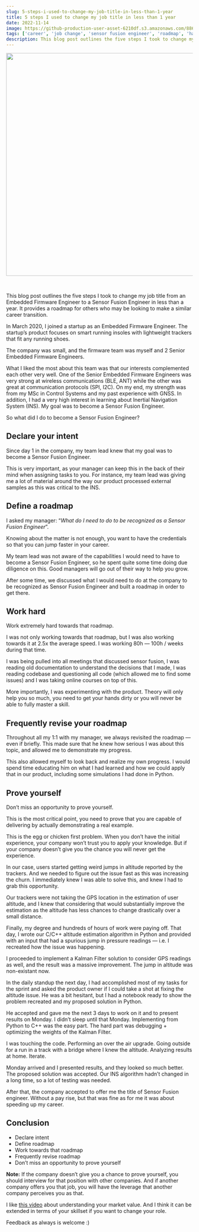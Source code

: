 ```yaml
---
slug: 5-steps-i-used-to-change-my-job-title-in-less-than-1-year
title: 5 steps I used to change my job title in less than 1 year
date: 2022-11-14
image: https://github-production-user-asset-6210df.s3.amazonaws.com/88618738/280500184-fd343f2a-7508-488a-a705-a716af395bb2.png
tags: ['career', 'job change', 'sensor fusion engineer', 'roadmap', 'hard work']
description: This blog post outlines the five steps I took to change my job title from an Embedded Firmware Engineer to a Sensor Fusion Engineer in less than a year. It provides a roadmap for others who may be looking to make a similar career transition.
---
```


<p align="center">
    <img width="600" src="https://github.com/DidierRLopes/my-website/assets/25267873/60750cea-ffc4-441a-bd20-7eae3f50e213"/>
</p>

<br />

This blog post outlines the five steps I took to change my job title from an Embedded Firmware Engineer to a Sensor Fusion Engineer in less than a year. It provides a roadmap for others who may be looking to make a similar career transition.

<!-- truncate -->

<div style={{borderTop: '1px solid #21af90', margin: '1.5em 0'}} />

In March 2020, I joined a startup as an Embedded Firmware Engineer. The startup’s product focuses on smart running insoles with lightweight trackers that fit any running shoes.

The company was small, and the firmware team was myself and 2 Senior Embedded Firmware Engineers.

What I liked the most about this team was that our interests complemented each other very well. One of the Senior Embedded Firmware Engineers was very strong at wireless communications (BLE, ANT) while the other was great at communication protocols (SPI, I2C). On my end, my strength was from my MSc in Control Systems and my past experience with GNSS. In addition, I had a very high interest in learning about Inertial Navigation System (INS). My goal was to become a Sensor Fusion Engineer.

So what did I do to become a Sensor Fusion Engineer?

## Declare your intent

Since day 1 in the company, my team lead knew that my goal was to become a Sensor Fusion Engineer.

This is very important, as your manager can keep this in the back of their mind when assigning tasks to you. For instance, my team lead was giving me a lot of material around the way our product processed external samples as this was critical to the INS.

## Define a roadmap

I asked my manager: “_What do I need to do to be recognized as a Sensor Fusion Engineer_”.

Knowing about the matter is not enough, you want to have the credentials so that you can jump faster in your career.

My team lead was not aware of the capabilities I would need to have to become a Sensor Fusion Engineer, so he spent quite some time doing due diligence on this. Good managers will go out of their way to help you grow.

After some time, we discussed what I would need to do at the company to be recognized as Sensor Fusion Engineer and built a roadmap in order to get there.

## Work hard

Work extremely hard towards that roadmap.

I was not only working towards that roadmap, but I was also working towards it at 2.5x the average speed. I was working 80h — 100h / weeks during that time.

I was being pulled into all meetings that discussed sensor fusion, I was reading old documentation to understand the decisions that I made, I was reading codebase and questioning all code (which allowed me to find some issues) and I was taking online courses on top of this.

More importantly, I was experimenting with the product. Theory will only help you so much, you need to get your hands dirty or you will never be able to fully master a skill.

## Frequently revise your roadmap

Throughout all my 1:1 with my manager, we always revisited the roadmap — even if briefly. This made sure that he knew how serious I was about this topic, and allowed me to demonstrate my progress.

This also allowed myself to look back and realize my own progress. I would spend time educating him on what I had learned and how we could apply that in our product, including some simulations I had done in Python.

## Prove yourself

Don’t miss an opportunity to prove yourself.

This is the most critical point, you need to prove that you are capable of delivering by actually demonstrating a real example.

This is the egg or chicken first problem. When you don’t have the initial experience, your company won’t trust you to apply your knowledge. But if your company doesn’t give you the chance you will never get the experience.

In our case, users started getting weird jumps in altitude reported by the trackers. And we needed to figure out the issue fast as this was increasing the churn. I immediately knew I was able to solve this, and knew I had to grab this opportunity.

Our trackers were not taking the GPS location in the estimation of user altitude, and I knew that considering that would substantially improve the estimation as the altitude has less chances to change drastically over a small distance.

Finally, my degree and hundreds of hours of work were paying off. That day, I wrote our C/C++ altitude estimation algorithm in Python and provided with an input that had a spurious jump in pressure readings — i.e. I recreated how the issue was happening.

I proceeded to implement a Kalman Filter solution to consider GPS readings as well, and the result was a massive improvement. The jump in altitude was non-existant now.

In the daily standup the next day, I had accomplished most of my tasks for the sprint and asked the product owner if I could take a shot at fixing the altitude issue. He was a bit hesitant, but I had a notebook ready to show the problem recreated and my proposed solution in Python.

He accepted and gave me the next 3 days to work on it and to present results on Monday. I didn’t sleep until that Monday. Implementing from Python to C++ was the easy part. The hard part was debugging + optimizing the weights of the Kalman Filter.

I was touching the code. Performing an over the air upgrade. Going outside for a run in a track with a bridge where I knew the altitude. Analyzing results at home. Iterate.

Monday arrived and I presented results, and they looked so much better. The proposed solution was accepted. Our INS algorithm hadn’t changed in a long time, so a lot of testing was needed.

After that, the company accepted to offer me the title of Sensor Fusion engineer. Without a pay rise, but that was fine as for me it was about speeding up my career.

## Conclusion

- Declare intent
- Define roadmap
- Work towards that roadmap
- Frequently revise roadmap
- Don’t miss an opportunity to prove yourself

**Note:** If the company doesn’t give you a chance to prove yourself, you should interview for that position with other companies. And if another company offers you that job, you will have the leverage that another company perceives you as that.

I like [this video](https://youtube.com/shorts/x71Rm0MWVHY?si=BvtmjrE31d6U1bpV) about understanding your market value. And I think it can be extended in terms of your skillset if you want to change your role.

Feedback as always is welcome :)

